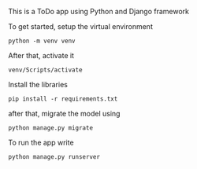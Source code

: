 This is a ToDo app using Python and Django framework

To get started, setup the virtual environment

```
python -m venv venv 
```

After that, activate it

```
venv/Scripts/activate
```

Install the libraries

```
pip install -r requirements.txt
```

after that, migrate the model using

```
python manage.py migrate
```

To run the app write

```
python manage.py runserver
```

